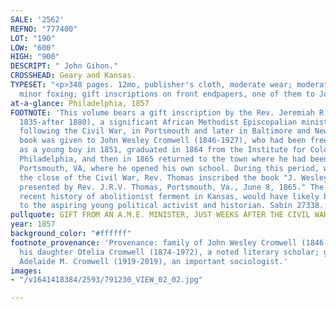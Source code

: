 ```yaml
---
SALE: '2562'
REFNO: "777400"
LOT: "190"
LOW: "600"
HIGH: "900"
DESCRIPT: " John Gihon."
CROSSHEAD: Geary and Kansas.
TYPESET: "<p>348 pages. 12mo, publisher's cloth, moderate wear; moderate toning and
  minor foxing; gift inscriptions on front endpapers, one of them to John Wesley Cromwell.</p><p></p>"
at-a-glance: Philadelphia, 1857
FOOTNOTE: 'This volume bears a gift inscription by the Rev. Jeremiah R.V. Thomas (circa
  1835-after 1880), a significant African Methodist Episcopalian minister in the years
  following the Civil War, in Portsmouth and later in Baltimore and New Orleans. The
  book was given to John Wesley Cromwell (1846-1927), who had been freed from slavery
  as a young boy in 1851, graduated in 1864 from the Institute for Colored Youth in
  Philadelphia, and then in 1865 returned to the town where he had been enslaved,
  Portsmouth, VA, where he opened his own school. During this period, weeks after
  the close of the Civil War, Rev. Thomas inscribed the book "J. Wesley Cromwell,
  presented by Rev. J.R.V. Thomas, Portsmouth, Va., June 8, 1865." The subject, the
  recent history of abolitionist ferment in Kansas, would have likely been of interest
  to the aspiring young political activist and historian. Sabin 27338. '
pullquote: GIFT FROM AN A.M.E. MINISTER, JUST WEEKS AFTER THE CIVIL WAR
year: 1857
background_color: "#ffffff"
footnote_provenance: 'Provenance: family of John Wesley Cromwell (1846-1927) through
  his daughter Otelia Cromwell (1874-1972), a noted literary scholar; granddaughter
  Adelaide M. Cromwell (1919-2019), an important sociologist.'
images:
- "/v1641418384/2593/791230_VIEW_02_02.jpg"

---
```

